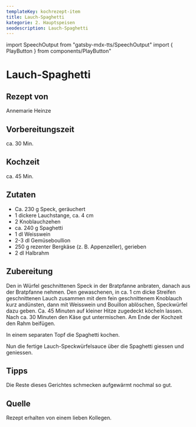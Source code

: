 ```yaml
---
templateKey: kochrezept-item
title: Lauch-Spaghetti
kategorie: 2. Hauptspeisen
seodescription: Lauch-Spaghetti
---
```

import SpeechOutput from "gatsby-mdx-tts/SpeechOutput"
import { PlayButton } from components/PlayButton"

<SpeechOutput id="kochrezept-annemarie-heinze-lauch-spaghetti" customPlayButton={PlayButton}>

# Lauch-Spaghetti

## Rezept von

Annemarie Heinze

## Vorbereitungszeit

ca. 30 Min.

## Kochzeit
 
ca. 45 Min. 

## Zutaten
- Ca. 230 g Speck, geräuchert
- 1 dickere Lauchstange, ca. 4 cm
- 2 Knoblauchzehen
- ca. 240 g Spaghetti
- 1 dl Weisswein
- 2-3 dl Gemüseboullion
- 250 g rezenter Bergkäse (z. B. Appenzeller), gerieben 
- 2 dl Halbrahm 


## Zubereitung
Den in Würfel geschnittenen Speck in der Bratpfanne anbraten, danach aus der Bratpfanne nehmen. Den gewaschenen, in ca. 1 cm dicke Streifen geschnittenen Lauch zusammen mit dem fein geschnittenem Knoblauch kurz andünsten, dann mit Weisswein und Bouillon ablöschen, Speckwürfel dazu geben. Ca. 45 Minuten auf kleiner Hitze zugedeckt köcheln lassen. Nach ca. 30 Minuten den  Käse gut untermischen. Am Ende der Kochzeit den Rahm beifügen. 

In einem separaten Topf die Spaghetti kochen.

Nun die fertige Lauch-Speckwürfelsauce über die Spaghetti giessen und geniessen.

## Tipps
Die Reste dieses Gerichtes schmecken aufgewärmt nochmal so gut. 



## Quelle
Rezept erhalten von einem lieben Kollegen. 

</SpeechOutput>